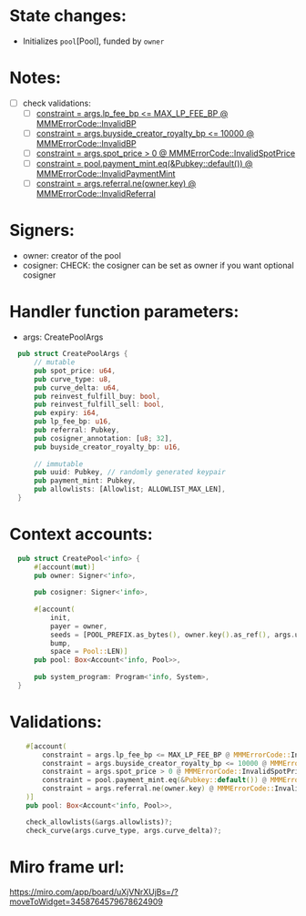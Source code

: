 # State changes:

- Initializes `pool`[Pool], funded by `owner`

# Notes:

- [ ] check validations:
  - [ ] [constraint = args.lp_fee_bp <= MAX_LP_FEE_BP @ MMMErrorCode::InvalidBP](https://github.com/magicoss/mmm/blob/3e15732061ad03256b2570b78ff8018ba74ce039/programs/mmm/src/instructions/admin/create_pool.rs#L36)
  - [ ] [constraint = args.buyside_creator_royalty_bp <= 10000 @ MMMErrorCode::InvalidBP](https://github.com/magicoss/mmm/blob/3e15732061ad03256b2570b78ff8018ba74ce039/programs/mmm/src/instructions/admin/create_pool.rs#L37)
  - [ ] [constraint = args.spot_price > 0 @ MMMErrorCode::InvalidSpotPrice](https://github.com/magicoss/mmm/blob/3e15732061ad03256b2570b78ff8018ba74ce039/programs/mmm/src/instructions/admin/create_pool.rs#L38)
  - [ ] [constraint = pool.payment_mint.eq(&Pubkey::default()) @ MMMErrorCode::InvalidPaymentMint](https://github.com/magicoss/mmm/blob/3e15732061ad03256b2570b78ff8018ba74ce039/programs/mmm/src/instructions/admin/create_pool.rs#L39)
  - [ ] [constraint = args.referral.ne(owner.key) @ MMMErrorCode::InvalidReferral](https://github.com/magicoss/mmm/blob/3e15732061ad03256b2570b78ff8018ba74ce039/programs/mmm/src/instructions/admin/create_pool.rs#L40)

# Signers:

- owner: creator of the pool
- cosigner: CHECK: the cosigner can be set as owner if you want optional cosigner

# Handler function parameters:

- args: CreatePoolArgs
```rust
  pub struct CreatePoolArgs {
      // mutable
      pub spot_price: u64,
      pub curve_type: u8,
      pub curve_delta: u64,
      pub reinvest_fulfill_buy: bool,
      pub reinvest_fulfill_sell: bool,
      pub expiry: i64,
      pub lp_fee_bp: u16,
      pub referral: Pubkey,
      pub cosigner_annotation: [u8; 32],
      pub buyside_creator_royalty_bp: u16,
  
      // immutable
      pub uuid: Pubkey, // randomly generated keypair
      pub payment_mint: Pubkey,
      pub allowlists: [Allowlist; ALLOWLIST_MAX_LEN],
  }
```

# Context accounts:

```rust
  pub struct CreatePool<'info> {
      #[account(mut)]
      pub owner: Signer<'info>,
  
      pub cosigner: Signer<'info>,
  
      #[account(
          init,
          payer = owner,
          seeds = [POOL_PREFIX.as_bytes(), owner.key().as_ref(), args.uuid.as_ref(,
          bump,
          space = Pool::LEN)]
      pub pool: Box<Account<'info, Pool>>,
  
      pub system_program: Program<'info, System>,
  }
```

# Validations:

```rust
    #[account(
    	constraint = args.lp_fee_bp <= MAX_LP_FEE_BP @ MMMErrorCode::InvalidBP,
    	constraint = args.buyside_creator_royalty_bp <= 10000 @ MMMErrorCode::InvalidBP,
    	constraint = args.spot_price > 0 @ MMMErrorCode::InvalidSpotPrice,
    	constraint = pool.payment_mint.eq(&Pubkey::default()) @ MMMErrorCode::InvalidPaymentMint,
    	constraint = args.referral.ne(owner.key) @ MMMErrorCode::InvalidReferral,
    )]
    pub pool: Box<Account<'info, Pool>>,
```

```rust
    check_allowlists(&args.allowlists)?;
    check_curve(args.curve_type, args.curve_delta)?;
```

# Miro frame url:

https://miro.com/app/board/uXjVNrXUjBs=/?moveToWidget=3458764579678624909
            